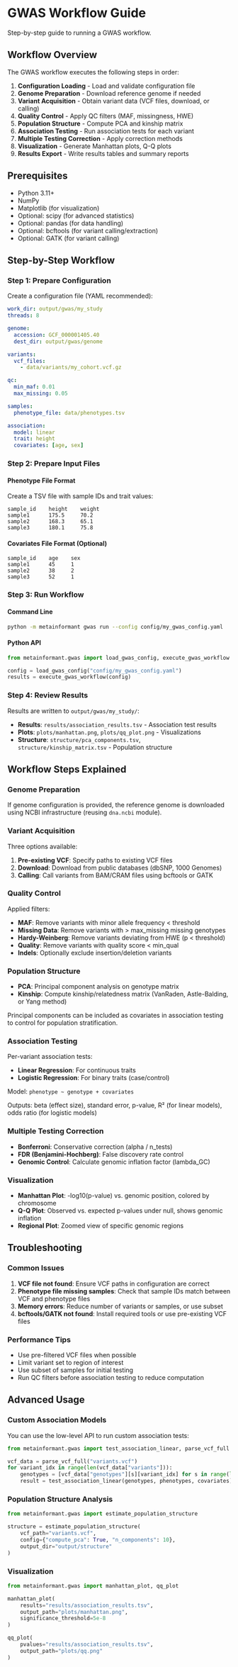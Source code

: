 # GWAS Workflow Guide

Step-by-step guide to running a GWAS workflow.

## Workflow Overview

The GWAS workflow executes the following steps in order:

1. **Configuration Loading** - Load and validate configuration file
2. **Genome Preparation** - Download reference genome if needed
3. **Variant Acquisition** - Obtain variant data (VCF files, download, or calling)
4. **Quality Control** - Apply QC filters (MAF, missingness, HWE)
5. **Population Structure** - Compute PCA and kinship matrix
6. **Association Testing** - Run association tests for each variant
7. **Multiple Testing Correction** - Apply correction methods
8. **Visualization** - Generate Manhattan plots, Q-Q plots
9. **Results Export** - Write results tables and summary reports

## Prerequisites

- Python 3.11+
- NumPy
- Matplotlib (for visualization)
- Optional: scipy (for advanced statistics)
- Optional: pandas (for data handling)
- Optional: bcftools (for variant calling/extraction)
- Optional: GATK (for variant calling)

## Step-by-Step Workflow

### Step 1: Prepare Configuration

Create a configuration file (YAML recommended):

```yaml
work_dir: output/gwas/my_study
threads: 8

genome:
  accession: GCF_000001405.40
  dest_dir: output/gwas/genome

variants:
  vcf_files:
    - data/variants/my_cohort.vcf.gz

qc:
  min_maf: 0.01
  max_missing: 0.05

samples:
  phenotype_file: data/phenotypes.tsv

association:
  model: linear
  trait: height
  covariates: [age, sex]
```

### Step 2: Prepare Input Files

#### Phenotype File Format

Create a TSV file with sample IDs and trait values:

```tsv
sample_id    height    weight
sample1      175.5     70.2
sample2      168.3     65.1
sample3      180.1     75.8
```

#### Covariates File Format (Optional)

```tsv
sample_id    age    sex
sample1      45     1
sample2      38     2
sample3      52     1
```

### Step 3: Run Workflow

#### Command Line

```bash
python -m metainformant gwas run --config config/my_gwas_config.yaml
```

#### Python API

```python
from metainformant.gwas import load_gwas_config, execute_gwas_workflow

config = load_gwas_config("config/my_gwas_config.yaml")
results = execute_gwas_workflow(config)
```

### Step 4: Review Results

Results are written to `output/gwas/my_study/`:

- **Results**: `results/association_results.tsv` - Association test results
- **Plots**: `plots/manhattan.png`, `plots/qq_plot.png` - Visualizations
- **Structure**: `structure/pca_components.tsv`, `structure/kinship_matrix.tsv` - Population structure

## Workflow Steps Explained

### Genome Preparation

If genome configuration is provided, the reference genome is downloaded using NCBI infrastructure (reusing `dna.ncbi` module).

### Variant Acquisition

Three options available:

1. **Pre-existing VCF**: Specify paths to existing VCF files
2. **Download**: Download from public databases (dbSNP, 1000 Genomes)
3. **Calling**: Call variants from BAM/CRAM files using bcftools or GATK

### Quality Control

Applied filters:
- **MAF**: Remove variants with minor allele frequency < threshold
- **Missing Data**: Remove variants with > max_missing missing genotypes
- **Hardy-Weinberg**: Remove variants deviating from HWE (p < threshold)
- **Quality**: Remove variants with quality score < min_qual
- **Indels**: Optionally exclude insertion/deletion variants

### Population Structure

- **PCA**: Principal component analysis on genotype matrix
- **Kinship**: Compute kinship/relatedness matrix (VanRaden, Astle-Balding, or Yang method)

Principal components can be included as covariates in association testing to control for population stratification.

### Association Testing

Per-variant association tests:
- **Linear Regression**: For continuous traits
- **Logistic Regression**: For binary traits (case/control)

Model: `phenotype ~ genotype + covariates`

Outputs: beta (effect size), standard error, p-value, R² (for linear models), odds ratio (for logistic models)

### Multiple Testing Correction

- **Bonferroni**: Conservative correction (alpha / n_tests)
- **FDR (Benjamini-Hochberg)**: False discovery rate control
- **Genomic Control**: Calculate genomic inflation factor (lambda_GC)

### Visualization

- **Manhattan Plot**: -log10(p-value) vs. genomic position, colored by chromosome
- **Q-Q Plot**: Observed vs. expected p-values under null, shows genomic inflation
- **Regional Plot**: Zoomed view of specific genomic regions

## Troubleshooting

### Common Issues

1. **VCF file not found**: Ensure VCF paths in configuration are correct
2. **Phenotype file missing samples**: Check that sample IDs match between VCF and phenotype files
3. **Memory errors**: Reduce number of variants or samples, or use subset
4. **bcftools/GATK not found**: Install required tools or use pre-existing VCF files

### Performance Tips

- Use pre-filtered VCF files when possible
- Limit variant set to region of interest
- Use subset of samples for initial testing
- Run QC filters before association testing to reduce computation

## Advanced Usage

### Custom Association Models

You can use the low-level API to run custom association tests:

```python
from metainformant.gwas import test_association_linear, parse_vcf_full

vcf_data = parse_vcf_full("variants.vcf")
for variant_idx in range(len(vcf_data["variants"])):
    genotypes = [vcf_data["genotypes"][s][variant_idx] for s in range(len(vcf_data["samples"]))]
    result = test_association_linear(genotypes, phenotypes, covariates)
```

### Population Structure Analysis

```python
from metainformant.gwas import estimate_population_structure

structure = estimate_population_structure(
    vcf_path="variants.vcf",
    config={"compute_pca": True, "n_components": 10},
    output_dir="output/structure"
)
```

### Visualization

```python
from metainformant.gwas import manhattan_plot, qq_plot

manhattan_plot(
    results="results/association_results.tsv",
    output_path="plots/manhattan.png",
    significance_threshold=5e-8
)

qq_plot(
    pvalues="results/association_results.tsv",
    output_path="plots/qq.png"
)
```

